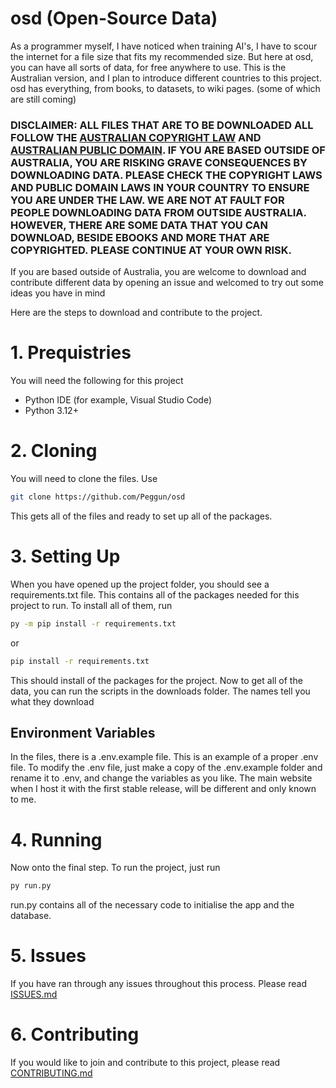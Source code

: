 # osd (Open-Source Data)
As a programmer myself, I have noticed when training AI's, I have to scour the internet for a file size that fits my recommended size. But here at osd, you can have all sorts of data, for free anywhere to use. This is the Australian version, and I plan to introduce different countries to this project. osd has everything, from books, to datasets, to wiki pages. (some of which are still coming)

### DISCLAIMER: ALL FILES THAT ARE TO BE DOWNLOADED ALL FOLLOW THE [AUSTRALIAN COPYRIGHT LAW](https://www.alrc.gov.au/publication/genes-and-ingenuity-gene-patenting-and-human-health-alrc-report-99/28-copyright-and-databases/copyright-law/) AND [AUSTRALIAN PUBLIC DOMAIN](https://www.nla.gov.au/stories/news/2024/public-domain-2024). IF YOU ARE BASED OUTSIDE OF AUSTRALIA, YOU ARE RISKING GRAVE CONSEQUENCES BY DOWNLOADING DATA. PLEASE CHECK THE COPYRIGHT LAWS AND PUBLIC DOMAIN LAWS IN YOUR COUNTRY TO ENSURE YOU ARE UNDER THE LAW. WE ARE NOT AT FAULT FOR PEOPLE DOWNLOADING DATA FROM OUTSIDE AUSTRALIA. HOWEVER, THERE ARE SOME DATA THAT YOU CAN DOWNLOAD, BESIDE EBOOKS AND MORE THAT ARE COPYRIGHTED. PLEASE CONTINUE AT YOUR OWN RISK.

If you are based outside of Australia, you are welcome to download and contribute different data by opening an issue and welcomed to try out some ideas you have in mind

Here are the steps to download and contribute to the project. 

# 1. Prequistries 
You will need the following for this project
- Python IDE (for example, Visual Studio Code)
- Python 3.12+

# 2. Cloning
You will need to clone the files. Use
```sh
git clone https://github.com/Peggun/osd
```
This gets all of the files and ready to set up all of the packages.

# 3. Setting Up
When you have opened up the project folder, you should see a requirements.txt file. This contains all of the packages needed for this project to run. To install all of them, run
```sh
py -m pip install -r requirements.txt
```
or 
```sh
pip install -r requirements.txt
```
This should install of the packages for the project.
Now to get all of the data, you can run the scripts in the downloads folder. The names tell you what they download

## Environment Variables
In the files, there is a .env.example file. This is an example of a proper .env file. To modify the .env file, just make a copy of the .env.example folder and rename it to .env, and change the variables as you like. The main website when I host it with the first stable release, will be different and only known to me.

# 4. Running
Now onto the final step. To run the project, just run
```sh
py run.py
```
run.py contains all of the necessary code to initialise the app and the database.

# 5. Issues
If you have ran through any issues throughout this process. Please read [ISSUES.md](https://github.com/Peggun/osd/blob/main/ISSUES.md)

# 6. Contributing
If you would like to join and contribute to this project, please read [CONTRIBUTING.md](https://github.com/Peggun/osd/blob/main/CONTRIBUTING.md)
